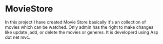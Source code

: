# MovieStore
In this project I have created Movie Store basically it's an collection of movies which can be watched.
Only admin has the right to make changes like update ,add, or delete the movies or generes.
It is developerd using Asp dot net mvc.
